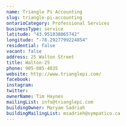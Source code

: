 ```yaml
---
name: Triangle Pi Accounting 
slug: triangle-pi-accounting
ontarioCategory: Professional Services
businessType: service
latitude: "43.951038065742"
longitude: "-78.2927799224854"
residential: false
vacant: false
address: 25 Walton Street
title: Walton-25
phone: 905-885-4835
website: http://www.trianglepi.com/
facebook: 
instagram: 
twitter: 
ownerName: Tim Haynes
mailingList: info@trianglepi.com 
buildingOwner: Maryam Sadriah
buildingMailingList: msadrieh@sympatico.ca
---
```


